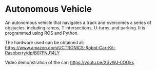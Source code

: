 # Autonomous Vehicle

An autonomous vehicle that navigates a track and overcomes a series of obstacles, including ramps, T intersections, U-turns, and parking. It is programmed using ROS and Python.

The hardware used can be obtained at: https://www.amazon.com/UCTRONICS-Robot-Car-Kit-Raspberry/dp/B07FNJ14LY

Video demonstration of the car: https://youtu.be/XSvWJ-0OGks
